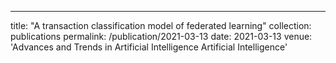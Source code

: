 ---
title: "A transaction classification model of federated learning"
collection: publications
permalink: /publication/2021-03-13
date: 2021-03-13
venue: 'Advances and Trends in Artificial Intelligence Artificial Intelligence'